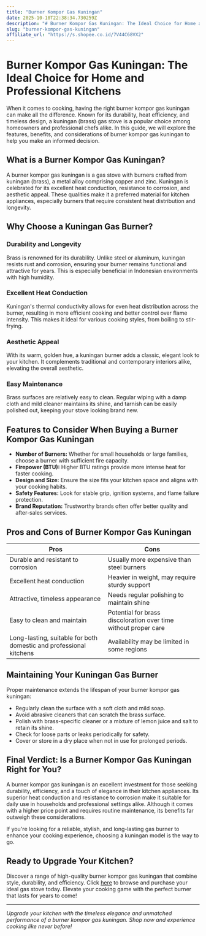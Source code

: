 ```yaml
---
title: "Burner Kompor Gas Kuningan"
date: 2025-10-10T22:38:34.730259Z
description: "# Burner Kompor Gas Kuningan: The Ideal Choice for Home and Professional Kitchens..."
slug: "burner-kompor-gas-kuningan"
affiliate_url: "https://s.shopee.co.id/7V44C68VX2"
---
```

# Burner Kompor Gas Kuningan: The Ideal Choice for Home and Professional Kitchens

When it comes to cooking, having the right burner kompor gas kuningan can make all the difference. Known for its durability, heat efficiency, and timeless design, a kuningan (brass) gas stove is a popular choice among homeowners and professional chefs alike. In this guide, we will explore the features, benefits, and considerations of burner kompor gas kuningan to help you make an informed decision.

## What is a Burner Kompor Gas Kuningan?

A burner kompor gas kuningan is a gas stove with burners crafted from kuningan (brass), a metal alloy comprising copper and zinc. Kuningan is celebrated for its excellent heat conduction, resistance to corrosion, and aesthetic appeal. These qualities make it a preferred material for kitchen appliances, especially burners that require consistent heat distribution and longevity.

## Why Choose a Kuningan Gas Burner?

### Durability and Longevity

Brass is renowned for its durability. Unlike steel or aluminum, kuningan resists rust and corrosion, ensuring your burner remains functional and attractive for years. This is especially beneficial in Indonesian environments with high humidity.

### Excellent Heat Conduction

Kuningan's thermal conductivity allows for even heat distribution across the burner, resulting in more efficient cooking and better control over flame intensity. This makes it ideal for various cooking styles, from boiling to stir-frying.

### Aesthetic Appeal

With its warm, golden hue, a kuningan burner adds a classic, elegant look to your kitchen. It complements traditional and contemporary interiors alike, elevating the overall aesthetic.

### Easy Maintenance

Brass surfaces are relatively easy to clean. Regular wiping with a damp cloth and mild cleaner maintains its shine, and tarnish can be easily polished out, keeping your stove looking brand new.

## Features to Consider When Buying a Burner Kompor Gas Kuningan

- **Number of Burners:** Whether for small households or large families, choose a burner with sufficient fire capacity.
- **Firepower (BTU):** Higher BTU ratings provide more intense heat for faster cooking.
- **Design and Size:** Ensure the size fits your kitchen space and aligns with your cooking habits.
- **Safety Features:** Look for stable grip, ignition systems, and flame failure protection.
- **Brand Reputation:** Trustworthy brands often offer better quality and after-sales services.

## Pros and Cons of Burner Kompor Gas Kuningan

| **Pros**                                 | **Cons**                                |
|------------------------------------------|----------------------------------------|
| Durable and resistant to corrosion    | Usually more expensive than steel burners  |
| Excellent heat conduction               | Heavier in weight, may require sturdy support |
| Attractive, timeless appearance        | Needs regular polishing to maintain shine |
| Easy to clean and maintain              | Potential for brass discoloration over time without proper care |
| Long-lasting, suitable for both domestic and professional kitchens | Availability may be limited in some regions |

## Maintaining Your Kuningan Gas Burner

Proper maintenance extends the lifespan of your burner kompor gas kuningan:

- Regularly clean the surface with a soft cloth and mild soap.
- Avoid abrasive cleaners that can scratch the brass surface.
- Polish with brass-specific cleaner or a mixture of lemon juice and salt to retain its shine.
- Check for loose parts or leaks periodically for safety.
- Cover or store in a dry place when not in use for prolonged periods.

## Final Verdict: Is a Burner Kompor Gas Kuningan Right for You?

A burner kompor gas kuningan is an excellent investment for those seeking durability, efficiency, and a touch of elegance in their kitchen appliances. Its superior heat conduction and resistance to corrosion make it suitable for daily use in households and professional settings alike. Although it comes with a higher price point and requires routine maintenance, its benefits far outweigh these considerations.

If you're looking for a reliable, stylish, and long-lasting gas burner to enhance your cooking experience, choosing a kuningan model is the way to go.

## Ready to Upgrade Your Kitchen?

Discover a range of high-quality burner kompor gas kuningan that combine style, durability, and efficiency. Click [here](https://s.shopee.co.id/7V44C68VX2) to browse and purchase your ideal gas stove today. Elevate your cooking game with the perfect burner that lasts for years to come!

---

*Upgrade your kitchen with the timeless elegance and unmatched performance of a burner kompor gas kuningan. Shop now and experience cooking like never before!*